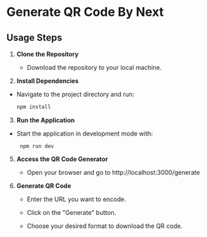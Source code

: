 # Generate QR Code By Next

## Usage Steps

1. **Clone the Repository**  
   - Download the repository to your local machine.

2. **Install Dependencies**  
- Navigate to the project directory and run:
   ```bash
   npm install
3. **Run the Application**
   
- Start the application in development mode with:

       npm run dev

5. **Access the QR Code Generator**
   
   - Open your browser and go to http://localhost:3000/generate

6. **Generate QR Code**
   
   - Enter the URL you want to encode.
   
   - Click on the "Generate" button.
   
   - Choose your desired format to download the QR code.
